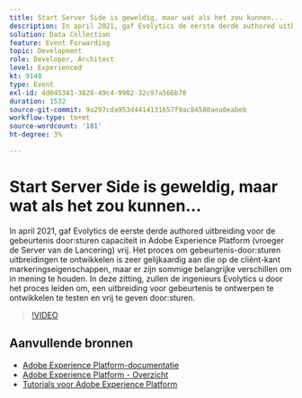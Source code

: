```yaml
---
title: Start Server Side is geweldig, maar wat als het zou kunnen...
description: In april 2021, gaf Evolytics de eerste derde authored uitbreiding voor de gebeurtenis door:sturen capaciteit in Adobe Experience Platform (vroeger de Server van de Lancering) vrij. Het proces om gebeurtenis-door:sturen uitbreidingen te ontwikkelen is zeer gelijkaardig aan die op de cliënt-kant markeringseigenschappen, maar er zijn sommige belangrijke verschillen om in mening te houden. In deze zitting, zullen de ingenieurs Evolytics u door het proces leiden om, een uitbreiding voor gebeurtenis te ontwerpen te ontwikkelen te testen en vrij te geven door:sturen.
solution: Data Collection
feature: Event Forwarding
topic: Development
role: Developer, Architect
level: Experienced
kt: 9148
type: Event
exl-id: 4d045381-3828-49c4-9982-32c97a566b78
duration: 1532
source-git-commit: 9a297cda953d4414131657f9ac84580aea0eabeb
workflow-type: tm+mt
source-wordcount: '181'
ht-degree: 3%

---
```


# Start Server Side is geweldig, maar wat als het zou kunnen...

In april 2021, gaf Evolytics de eerste derde authored uitbreiding voor de gebeurtenis door:sturen capaciteit in Adobe Experience Platform (vroeger de Server van de Lancering) vrij. Het proces om gebeurtenis-door:sturen uitbreidingen te ontwikkelen is zeer gelijkaardig aan die op de cliënt-kant markeringseigenschappen, maar er zijn sommige belangrijke verschillen om in mening te houden. In deze zitting, zullen de ingenieurs Evolytics u door het proces leiden om, een uitbreiding voor gebeurtenis te ontwerpen te ontwikkelen te testen en vrij te geven door:sturen.

>[!VIDEO](https://video.tv.adobe.com/v/337591/?quality=12&learn=on&hidetitle=true)

## Aanvullende bronnen

- [Adobe Experience Platform-documentatie](https://experienceleague.adobe.com/docs/experience-platform.html)
- [Adobe Experience Platform - Overzicht](https://experienceleague.adobe.com/docs/experience-platform/landing/home.html)
- [Tutorials voor Adobe Experience Platform](https://experienceleague.adobe.com/docs/platform-learn/tutorials/overview.html?lang=nl)
